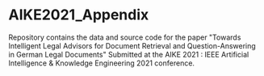 # AIKE2021_Appendix

Repository contains the data and source code for the paper "Towards Intelligent Legal Advisors for Document Retrieval and Question-Answering in German Legal Documents" Submitted at the AIKE 2021 : IEEE Artificial Intelligence & Knowledge Engineering 2021 conference. 
